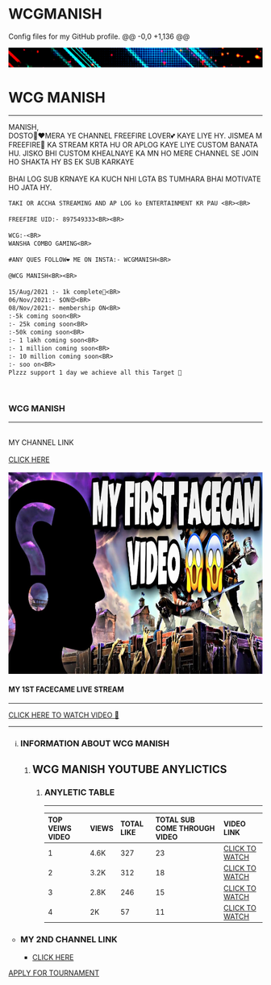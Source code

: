 # WCGMANISH
Config files for my GitHub profile.
@@ -0,0 +1,136 @@
 <!-- THIS IS MY FIRST WEB PAGE -->


<!DOCTYPE html>
<html lang="en">

<head>
  <meta charset="UTF-8">
  <meta http-equiv="X-UA-Compatible" content="IE=edge">
  <meta name="viewport" content="width=device-width, initial-scale=1.0">
  <META NAME="DESCRIPTION" CONTENT="THIS IS WCG MANISH WEBSITE">
  <META NAME="KEYWORD" CONTEND="WCG MANISH , WCG MANISH YOUTUBE, WCG MANISH WEBSITE">
  <META ROBERT="ROBERT" CONTENT="INDEX, FOLLOW">
  <title>WCG MANISH</title>
</head>
<body>
  <img SRC="1641976074263.gif" ALT="IMAGE LOADING ERROR"/>
  <P1>
    <H1>WCG MANISH</H1>
    <hr>
    MANISH,
    <BR>
    DOSTO🧍‍❤MERA YE CHANNEL FREEFIRE LOVER💕 KAYE LIYE HY.
    JISMEA M FREEFIRE🌠 KA STREAM KRTA HU OR APLOG KAYE LIYE CUSTOM BANATA HU.
    JISKO BHI CUSTOM KHEALNAYE KA MN HO MERE CHANNEL SE JOIN HO SHAKTA HY BS EK SUB KARKAYE<BR>
    <BR>
    BHAI LOG SUB KRNAYE KA
    KUCH NHI LGTA BS TUMHARA BHAI MOTIVATE HO JATA HY. <BR>

    TAKI OR ACCHA STREAMING AND AP LOG ko ENTERTAINMENT KR PAU <BR><BR>

    FREEFIRE UID:- 897549333<BR><BR>

    WCG:-<BR>
    WANSHA COMBO GAMING<BR>

    #ANY QUES FOLLOW❤️ ME ON INSTA:- WCGMANISH<BR>

    @WCG MANISH<BR><BR>

    15/Aug/2021 :- 1k complete🤩<BR>
    06/Nov/2021:- $ON😍<BR>
    08/Nov/2021:- membership ON<BR>
    :-5k coming soon<BR>
    :- 25k coming soon<BR>
    :-50k coming soon<BR>
    :- 1 lakh coming soon<BR>
    :- 1 million coming soon<BR>
    :- 10 million coming soon<BR>
    :- soo on<BR>
    Plzzz support 1 day we achieve all this Target 💞
  </P1><BR>
  <h3>WCG MANISH</h3>
  <hr>
  <BR>
  MY CHANNEL LINK
  <br>
    <!-- TARGET BLANK MEANS TO OPEN LINK IN NEW CHROME TAB -->
    <BR>
  <a href="https://www.youtube.com/channel/UCCUdaoMd_MDcTmmP-J_rczQ" TARGET="BLANK">CLICK HERE</a>
  <BR>
  <BR>
  <IMG src="maxresdefault.jpg" alt="bsdk net sahi kr" width="600" height="400"/>
  <br>
  <H4>MY 1ST FACECAME LIVE STREAM</H4>
  <hr>
  <A HREF="https://youtu.be/Kvrclk_pyGg" TARGET="BLANK">CLICK HERE TO WATCH VIDEO 💞</A>
  <br>
  <hr>
  <ol type="i">
    <li>
      <H3>INFORMATION ABOUT WCG MANISH</H3>
    </li>
    <ol>
      <LI>
        <H2>WCG MANISH YOUTUBE ANYLICTICS</H2>
      </LI>
      <OL>
        <LI>
          <h3>ANYLETIC TABLE </h3>
          <TAble>
            <THead>
              <TR>
                <th> TOP VEIWS VIDEO</th>
                <hr>
                <TH>VIEWS</TH>
                <TH>TOTAL LIKE </TH>
                <TH>TOTAL SUB COME THROUGH VIDEO</TH>
                <TH>VIDEO LINK</TH>
              </TR>
            </THead>
            <tbody>
              <TR>
                <TD>1</TD>
                <TD>4.6K</TD>
                <TD>327</TD>
                <TD>23</TD>
                <TD><A HREF=https://youtu.be/8iPAAZeF4BA TARGET=BLANK>CLICK TO WATCH</A></TD>
              </TR>
              <TR>
                <TD>2</TD>
                <TD>3.2K</TD>
                <TD>312</TD>
                <TD>18</TD>
                <TD><A HREF=https://youtu.be/21LujXtc0zM TARGET=BLANK>CLICK TO WATCH</A></TD>
              </TR>
              <TR>
                <TD>3</TD>
                <TD>2.8K</TD>
                <TD>246</TD>
                <TD>15</TD>
                <TD><A HREF=https://youtu.be/aANQWny0yGA TARGET=BLANK>CLICK TO WATCH</A></TD>
              </TR>
              <tr>
                <TD>4</TD>
                <td>2K</td>
                <TD>57</TD>
                <tD>11</tD>
                <TD><A HREF=https://youtu.be/OB5cHtEaXQw TARGET="BLANK">CLICK TO WATCH</A></TD>
              </tr>                                                
            </tbody>
          </TAble>
        </LI>
      </OL>
    </ol>
  </ol>
  <UL type="CIRCLE">
    <li>
      <H3>MY 2ND CHANNEL LINK</H3>
    </li>
    <UL type="SQUARE">
      <LI><a HREF="https://www.youtube.com/channel/UClTd_qcrNL2De5p09pMr-vw" target="BLANK">CLICK HERE</a></LI>
    </UL>
  </UL>
  <a href="FORM TUTORIUAL.html" target="BLANK">APPLY FOR TOURNAMENT</a>
</body>                                                                                    
